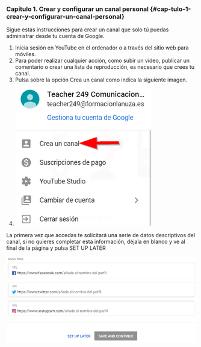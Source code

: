 ### Capítulo 1\. Crear y configurar un canal personal {#cap-tulo-1-crear-y-configurar-un-canal-personal}

Sigue estas instrucciones para crear un canal que solo tú puedas administrar desde tu cuenta de Google.

1.  Inicia sesión en YouTube en el ordenador o a través del sitio web para móviles.
2.  Para poder realizar cualquier acción, como subir un vídeo, publicar un comentario o crear una lista de reproducción, es necesario que crees tu canal.
3.  Pulsa sobre la opción Crea un canal como indica la siguiente imagen.
4.  ![](images/m4image32.png)

La primera vez que accedas te solicitará una serie de datos descriptivos del canal, si no quieres completar esta información, déjala en blanco y ve al final de la página y pulsa SET UP LATER

![](images/m4image30.png)